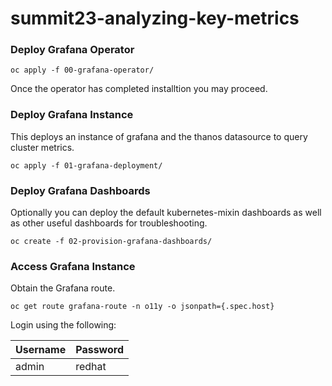 # summit23-analyzing-key-metrics

### Deploy Grafana Operator

```
oc apply -f 00-grafana-operator/
```

Once the operator has completed installtion you may proceed.

### Deploy Grafana Instance

This deploys an instance of grafana and the thanos datasource to query cluster metrics.

```
oc apply -f 01-grafana-deployment/
```

### Deploy Grafana Dashboards

Optionally you can deploy the default kubernetes-mixin dashboards as well as other useful dashboards for troubleshooting.

```
oc create -f 02-provision-grafana-dashboards/
```

### Access Grafana Instance

Obtain the Grafana route.

```
oc get route grafana-route -n o11y -o jsonpath={.spec.host}
```

Login using the following:

| Username | Password |
| - | - |
| admin | redhat |

